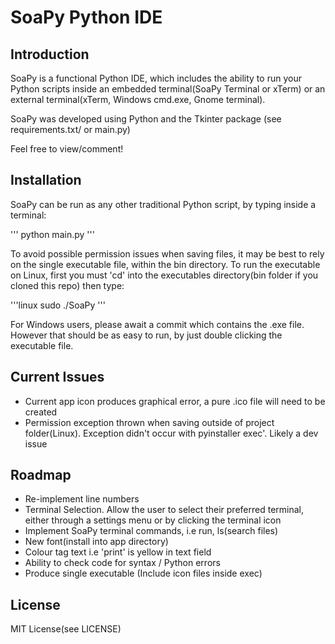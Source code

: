 # SoaPy Python IDE

## Introduction
SoaPy is a functional Python IDE, which includes the ability to run your Python scripts inside an embedded terminal(SoaPy Terminal or xTerm)
or an external terminal(xTerm, Windows cmd.exe, Gnome terminal).

SoaPy was developed using Python and the Tkinter package (see requirements.txt/ or main.py)


Feel free to view/comment!

## Installation
SoaPy can be run as any other traditional Python script, by typing inside a terminal:

'''
python main.py
'''

To avoid possible permission issues when saving files, it may be best to rely on the single executable file, within the bin directory.
To run the executable on Linux, first you must 'cd' into the executables directory(bin folder if you cloned this repo)
then type:

'''linux
sudo ./SoaPy
'''

For Windows users, please await a commit which contains the .exe file. 
However that should be as easy to run, by just double clicking the executable file.

## Current Issues
- Current app icon produces graphical error, a pure .ico file will need to be created
- Permission exception thrown when saving outside of project folder(Linux). Exception didn't occur with pyinstaller exec'. Likely a dev issue

## Roadmap
- Re-implement line numbers
- Terminal Selection. Allow the user to select their preferred terminal, either through a settings menu or by clicking the terminal icon
- Implement SoaPy terminal commands, i.e run, ls(search files)
- New font(install into app directory)
- Colour tag text i.e 'print' is yellow in text field
- Ability to check code for syntax / Python errors
- Produce single executable (Include icon files inside exec)

## License
MIT License(see LICENSE)

